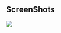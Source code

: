 ## ScreenShots
<img src = "https://raw.githubusercontent.com/TanmayDaga/AndroidCourseZainFarhan/main/Photos%20for%20different%20Apps/FavouriteToys/Screenshot%202021-12-03%20at%209.47.36%20AM.png">
